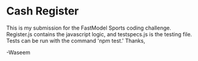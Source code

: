 # Cash Register
This is my submission for the FastModel Sports coding challenge.  Register.js contains the javascript logic, and testspecs.js is the testing file.  Tests can be run with the command 'npm test.'  Thanks,

-Waseem
